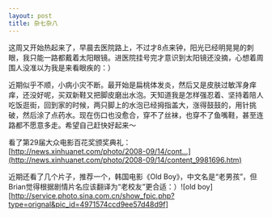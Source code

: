 ```yaml
---
layout: post
title: 杂七杂八
---
```




这周又开始热起来了，早晨去医院路上，不过才8点来钟，阳光已经明晃晃的刺眼，我只能一路都戴着太阳眼镜。进医院挂号完才意识到太阳镜还没摘，心想着周围人没准以为我是来看眼疾的：）

近期似乎不顺，小病小灾不断。最开始是扁桃体发炎，然后又是皮肤过敏浑身痒痒，还没好呢，买双新鞋又把脚皮磨出水泡。天知道我是怎样强忍着、坚持着陪人吃饭逛街，回到家的时候，两只脚上的水泡已经拇指盖大，涨得鼓鼓的，用针挑破，然后涂了点药水。现在伤口也没愈合，穿不了丝袜，也穿不了鱼嘴鞋，甚至连路都不愿意多走。希望自己赶快好起来～

看了第29届大众电影百花奖颁奖典礼：[http://news.xinhuanet.com/photo/2008-09/14/cont...](http://news.xinhuanet.com/photo/2008-09/14/content_9981696.htm) 

近期还看了几个片子，推荐一个，韩国电影《Old Boy》，中文名是“老男孩”，但Brian觉得根据剧情片名应该翻译为“老校友”更合适：）![old boy][http://service.photo.sina.com.cn/show_fpic.php?type=orignal&pic_id=4971574ccd9ee57d48d9f] 
